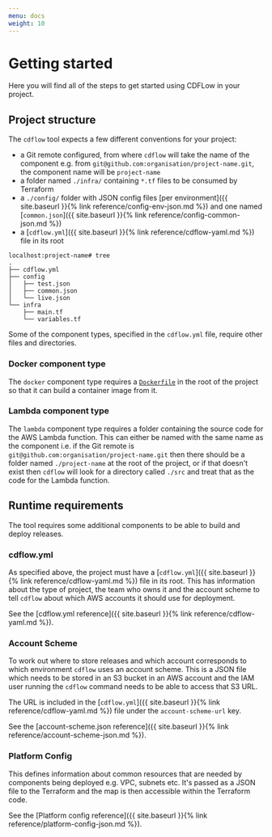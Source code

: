 ```yaml
---
menu: docs
weight: 10
---
```


# Getting started

Here you will find all of the steps to get started using CDFLow in your project.

## Project structure

The `cdflow` tool expects a few different conventions for your project:

- a Git remote configured, from where `cdflow` will take the name of the component e.g. from `git@github.com:organisation/project-name.git`, the component name will be `project-name`
- a folder named `./infra/` containing `*.tf` files to be consumed by Terraform
- a `./config/` folder with JSON config files [per environment]({{ site.baseurl }}{% link reference/config-env-json.md %}) and one named [`common.json`]({{ site.baseurl }}{% link reference/config-common-json.md %})
- a [`cdflow.yml`]({{ site.baseurl }}{% link reference/cdflow-yaml.md %}) file in its root

```shell
localhost:project-name# tree
.
├── cdflow.yml
├── config
│   ├── test.json
│   ├── common.json
│   └── live.json
└── infra
    ├── main.tf
    └── variables.tf
```

Some of the component types, specified in the `cdflow.yml` file, require other files and directories.

### Docker component type

The `docker` component type requires a [`Dockerfile`](https://docs.docker.com/engine/reference/builder/) in the root of the project so that it can build a container image from it.

### Lambda component type

The `lambda` component type requires a folder containing the source code for the AWS Lambda function. This can either be named with the same name as the component i.e. if the Git remote is `git@github.com:organisation/project-name.git` then there should be a folder named `./project-name` at the root of the project, or if that doesn't exist then `cdflow` will look for a directory called `./src` and treat that as the code for the Lambda function.

## Runtime requirements

The tool requires some additional components to be able to build and deploy releases.

### cdflow.yml

As specified above, the project must have a [`cdflow.yml`]({{ site.baseurl }}{% link reference/cdflow-yaml.md %}) file in its root. This has information about the type of project, the team who owns it and the account scheme to tell `cdflow` about which AWS accounts it should use for deployment.

See the [cdflow.yml reference]({{ site.baseurl }}{% link reference/cdflow-yaml.md %}).

### Account Scheme

To work out where to store releases and which account corresponds to which environment `cdflow` uses an account scheme. This is a JSON file which needs to be stored in an S3 bucket in an AWS account and the IAM user running the `cdflow` command needs to be able to access that S3 URL.

The URL is included in the [`cdflow.yml`]({{ site.baseurl }}{% link reference/cdflow-yaml.md %}) file under the `account-scheme-url` key.

See the [account-scheme.json reference]({{ site.baseurl }}{% link reference/account-scheme-json.md %}).

### Platform Config

This defines information about common resources that are needed by components being deployed e.g. VPC, subnets etc. It's passed as a JSON file to the Terraform and the map is then accessible within the Terraform code.

See the [Platform config reference]({{ site.baseurl }}{% link reference/platform-config-json.md %}).
